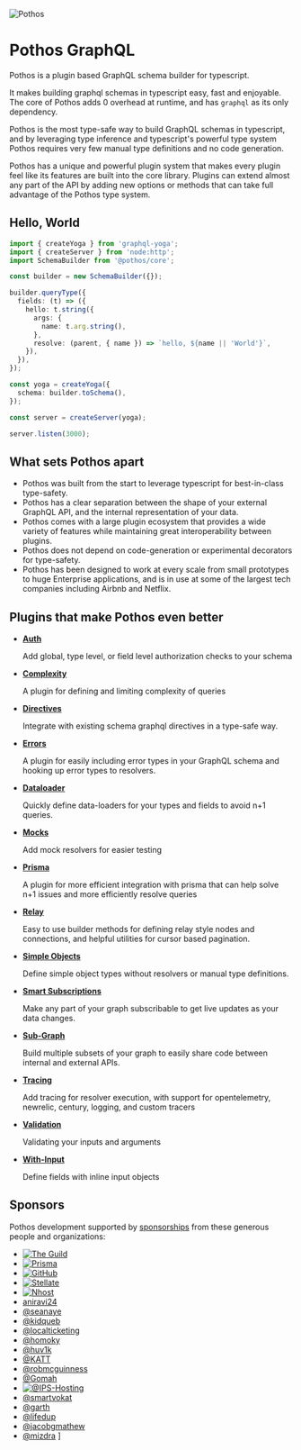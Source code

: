 ![Pothos](https://pothos-graphql.dev/assets/logo-name-auto.svg)

# Pothos GraphQL

Pothos is a plugin based GraphQL schema builder for typescript.

It makes building graphql schemas in typescript easy, fast and enjoyable. The core of Pothos adds 0
overhead at runtime, and has `graphql` as its only dependency.

Pothos is the most type-safe way to build GraphQL schemas in typescript, and by leveraging type
inference and typescript's powerful type system Pothos requires very few manual type definitions and
no code generation.

Pothos has a unique and powerful plugin system that makes every plugin feel like its features are
built into the core library. Plugins can extend almost any part of the API by adding new options or
methods that can take full advantage of the Pothos type system.

## Hello, World

```typescript
import { createYoga } from 'graphql-yoga';
import { createServer } from 'node:http';
import SchemaBuilder from '@pothos/core';

const builder = new SchemaBuilder({});

builder.queryType({
  fields: (t) => ({
    hello: t.string({
      args: {
        name: t.arg.string(),
      },
      resolve: (parent, { name }) => `hello, ${name || 'World'}`,
    }),
  }),
});

const yoga = createYoga({
  schema: builder.toSchema(),
});

const server = createServer(yoga);

server.listen(3000);
```

## What sets Pothos apart

- Pothos was built from the start to leverage typescript for best-in-class type-safety.
- Pothos has a clear separation between the shape of your external GraphQL API, and the internal
  representation of your data.
- Pothos comes with a large plugin ecosystem that provides a wide variety of features while
  maintaining great interoperability between plugins.
- Pothos does not depend on code-generation or experimental decorators for type-safety.
- Pothos has been designed to work at every scale from small prototypes to huge Enterprise
  applications, and is in use at some of the largest tech companies including Airbnb and Netflix.

## Plugins that make Pothos even better

- [**Auth**](https://pothos-graphql.dev/docs/plugins/scope-auth)

  Add global, type level, or field level authorization checks to your schema

- [**Complexity**](https://pothos-graphql.dev/docs/plugins/complexity)

  A plugin for defining and limiting complexity of queries

- [**Directives**](https://pothos-graphql.dev/docs/plugins/directives)

  Integrate with existing schema graphql directives in a type-safe way.

- [**Errors**](https://pothos-graphql.dev/docs/plugins/errors)

  A plugin for easily including error types in your GraphQL schema and hooking up error types to
  resolvers.

- [**Dataloader**](https://pothos-graphql.dev/docs/plugins/dataloader)

  Quickly define data-loaders for your types and fields to avoid n+1 queries.

- [**Mocks**](https://pothos-graphql.dev/docs/plugins/mocks)

  Add mock resolvers for easier testing

- [**Prisma**](https://pothos-graphql.dev/docs/plugins/prisma)

  A plugin for more efficient integration with prisma that can help solve n+1 issues and more
  efficiently resolve queries

- [**Relay**](https://pothos-graphql.dev/docs/plugins/relay)

  Easy to use builder methods for defining relay style nodes and connections, and helpful utilities
  for cursor based pagination.

- [**Simple Objects**](https://pothos-graphql.dev/docs/plugins/simple-objects)

  Define simple object types without resolvers or manual type definitions.

- [**Smart Subscriptions**](https://pothos-graphql.dev/docs/plugins/smart-subscriptions)

  Make any part of your graph subscribable to get live updates as your data changes.

- [**Sub-Graph**](https://pothos-graphql.dev/docs/plugins/sub-graph)

  Build multiple subsets of your graph to easily share code between internal and external APIs.

- [**Tracing**](https://pothos-graphql.dev/docs/plugins/tracing)

  Add tracing for resolver execution, with support for opentelemetry, newrelic, century, logging,
  and custom tracers

- [**Validation**](https://pothos-graphql.dev/docs/plugins/validation)

  Validating your inputs and arguments

- [**With-Input**](https://pothos-graphql.dev/docs/plugins/with-input)

  Define fields with inline input objects

## Sponsors

Pothos development supported by [sponsorships](https://github.com/sponsors/hayes) from these
generous people and organizations:

- [![The Guild](https://pothos-graphql.dev/assets/the-guild-logo.svg)](https://www.the-guild.dev/)
- [![Prisma](https://pothos-graphql.dev/assets/prisma-logo.svg)](https://www.prisma.io/)
- [![GitHub](https://pothos-graphql.dev/assets/github-logo.svg)](https://github.com/)
- [![Stellate](https://pothos-graphql.dev/assets/stellate-logo.svg)](https://stellate.co/)
- [![Nhost](https://pothos-graphql.dev/assets/nhost-logo.svg)](https://nhost.io/)
- [aniravi24](https://github.com/aniravi24)
- [@seanaye](https://github.com/seanaye)
- [@kidqueb](https://github.com/kidqueb)
- [@localticketing](https://github.com/localticketing)
- [@homoky](https://github.com/homoky)
- [@huv1k](https://github.com/huv1k)
- [@KATT](https://github.com/KATT)
- [@robmcguinness](https://github.com/robmcguinness)
- [@Gomah](https://github.com/Gomah)
- [![@IPS-Hosting](https://pothos-graphql.dev/assets/ips-logo.svg)](https://github.com/IPS-Hosting)
- [@smartvokat](https://github.com/smartvokat)
- [@garth](https://github.com/garth)
- [@lifedup](https://github.com/lifedup)
- [@jacobgmathew](https://github.com/jacobgmathew)
- [@mizdra](https://github.com/mizdra) ]
